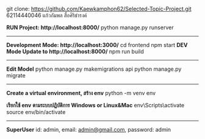 git clone: https://github.com/Kaewkamphon62/Selected-Topic-Project.git
62114440046 แก้วกัมพล สื่อศิริธำรงค์

**RUN Project: http://localhost:8000/**
python manage.py runserver
_______________________________________________________
**Development Mode: http://localhost:3000/**
cd frontend
npm start
**DEV Mode Update to http://localhost:8000/**
npm run build
_______________________________________________________
**Edit Model**
python manage.py makemigrations api
python manage.py migrate
_______________________________________________________
**Create a virtual environment, สร้าง env**
python -m venv env

**เรียกใช้ env ตามระบบปฎิบัติการ Windows or Linux&Mac**
env\Scripts\activate
source env/bin/activate
_______________________________________________________
**SuperUser**
id:         admin,
email:      admin@gmail.com,
password:   admin